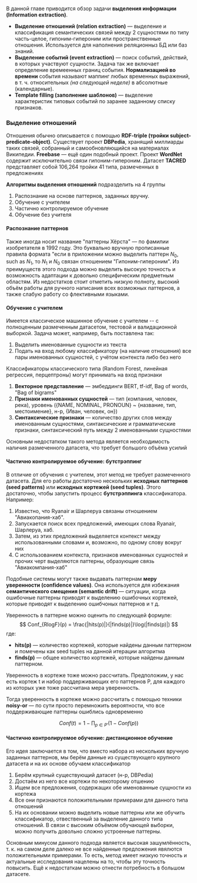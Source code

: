 В данной главе приводится обзор задачи **выделения информации (Information extraction)**. 

* **Выделение отношений (relation extraction)** — выделение и классификация семантических связей между 2 сущностями по типу часть-целое, гипоним-гипероним или пространственные отношения. Используется для наполнения реляционныз БД или баз знаний.
* **Выделение событий (event extraction)** — поиск событий, действий, в которых участвуют сущности. Задача так же включает определение времеенных границ события. **Нормализацией во времени** события называют маппинг любых временных выражений, в т. ч. относительных *(на следующей неделе)* в абсолютные (календарные).
* **Template filling (заполнение шаблонов)** — выделение характеристик типовых событий по заранее заданному списку признаков.

### Выделение отношений
Отношения обычно описывается с помощью **RDF-triple (тройки subject-predicate-object)**. Существует проект **DBPedia**, хранящий миллиарды таких связей, собранный и самообновляющийся на материалах Википедии. **Freebase** — ещё один подобный проект. Проект **WordNet** содержит исключительно связи гипоним-гипероним. Датасет **TACRED** представляет собой 106,264 тройки 41 типа, размеченных в предложениях

**Алгоритмы выделения отношений** подразделить на 4 группы
1. Распознание на основе паттернов, заданных вручну.
2. Обучение с учителем
3. Частично контролируемое обучение
4. Обучение без учителя 

#### Распознание паттернов
Также иногда носит название "паттерны Хёрста" — по фамилии изобретателя в 1992 году. Это буквально вручную прописанные правила формата "если в приложении можно выделить паттерн $N_0$, such as $N_1$, то $N_1$ и $N_0$ связан отношением "Гипоним-гипероним". Из преимуществ этого подхода можно выделить высокую точность и возможность адаптации к довольно специфическим предметным областям. Из недостатков стоит отметить низкую полноту, высокий объём работы для ручного написания всех возможных паттернов, а также слабую работу со флективными языками.

#### Обучение с учителем
Имеется классическое машинное обучение с учителем -- с полноценным размеченным датасетом, тестовой и валидационной выборкой.
Задача может, например, быть поставлена так:
1. Выделить именованные сущности из текста
2. Подать на вход любому классификатору (на наличие отношения) все пары именованных сущностей, с учётом контекста либо без него

Классификаторы классического типа (Random Forest, линейная регрессия, перцептроны) могут принимать на вход признаки
1. **Векторное представление** — эмбеддинги BERT, tf-idf, Bag of words, "Bag of bigrams"
2.  **Признаки именованных сущностей** — тип (компания, человек, река), уровень ({NAME, NOMINAL, PRONOUN} ~ {название, тип, местоимение}, н-р, {Иван, человек, он})
3. **Синтаксические признаки** — количество других слов между именованным сущностями, синтаксические и грамматические признаки, синтаксический путь между 2 именованными сущностями

Основным недостатком такого метода является необходимость наличия размеченного датасета, что требует большого объёма усилий

#### Частично контролируемое обучение: бутстрэппинг

В отличие от обучения с учителем, этот метод не требует размеченного датасета. Для его работы достаточно нескольких **исходных паттернов (seed patterns)** или **исходных кортежей (seed tuples)**. Этого достаточно, чтобы запустить процесс **бутстрэппинга** классификатора. Например:

1. Известно, что Ryanair и Шарлеруа связаны отношением "Авиакопания-хаб".
2. Запускается поиск всех предложений, имеющих слова Ryanair, Шарлеруа, хаб.
3. Затем, из этих предложений выделяется контекст между использованными словами и, возможно, по одному слову вокруг них
4. С использованием контекста, признаков именованных сущностей и прочих черт выделяются паттерны, образующие связь "Авиакомпания-хаб"

Подобные системы могут также выдавать паттернам **меру уверенности (confidence values)**. Она используется для избежания **семантического смещения (semantic drift)** — ситуации, когда ошибочные паттерны приводят к выделению ошибочных кортежей, которые приводят к выделению ошибчоных паттернов и т д.

Уверенность в паттерне можно оценить по следующей формуле:
$$
Conf_{RlogF}(p) = \frac{|hits(p)|}{|finds(p)|}\log(|finds(p)|)
$$
где:
* **hits(p)** — количество кортежей, которые найдены данным паттерном и помечены как seed tuples на данной итерации алгоритма
* **finds(p)** — общее количество кортежей, которые найдены данным паттерном.

Уверенность в кортеже тоже можно рассчитать. Предположим, у нас есть кортеж t и набор поддерживающих его паттернов P, для каждого из которых уже тоже рассчитана мера уверенность.

Тогда уверенность в кортеже можно рассчитать с помощью техники **noisy-or** — по сути просто перемножить вероятности, что все поддерживающие паттерны ошиблись одновременно

$$
Conf(t) = 1 - \prod_{p \in P'} (1 - Conf(p))
$$

#### Частично контролируемое обучение: дистанционное обучение


Его идея заключается в том, что вместо набора из нескольких вручную заданных паттернов, мы берём данные из существующего крупного датасета и на их основе обучаем классификатор

1. Берём крупный существующий датасет (н-р, DBPedia)
2. Достаём из него все кортежи по некоторому отшению
3. Ищем все предложения, содержащих обе именованные сущности из кортежа
4. Все они признаются положительными примерами для данного типа отношений
5. На их основании можно выделить новые паттерны или же обучить классификатор, отвественный за выделение данного типа отношений. В связи с высоким объёмом обучающей выборки, можно получить довольно сложно устроенные паттерны.

Основным минусом данного подхода является высокая зашумлённость, т. к. на самом деле далеко не все найденные предложения явялются положительными примерами. То есть, метод имеет низкую точность и актуальные исследования нацелены на то, чтобы эту точность повысить. Ещё к недостаткам можно отнести потребность в большом датасете.

